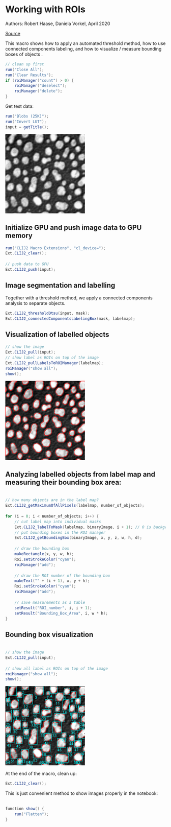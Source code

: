 

# Working with ROIs 
Authors: Robert Haase, Daniela Vorkel, April 2020

[Source](https://github.com/clij/clij2-docs/tree/master/src/main/macro/working_with_rois.ijm)

This macro shows how to apply an automated 
threshold method, how to use connected components labeling, 
and how to visualize / measure bounding boxes of objects .



```java
// clean up first
run("Close All");
run("Clear Results");
if (roiManager("count") > 0) {
	roiManager("deselect");
	roiManager("delete");
}


```

Get test data:

```java
run("Blobs (25K)");
run("Invert LUT");
input = getTitle();


```
<a href="image_1588708283952.png"><img src="image_1588708283952.png" width="250" alt="blobs.gif"/></a>

## Initialize GPU and push image data to GPU memory

```java
run("CLIJ2 Macro Extensions", "cl_device=");
Ext.CLIJ2_clear();

// push data to GPU
Ext.CLIJ2_push(input);

```

## Image segmentation and labelling
Together with a threshold method, we apply a connected components analysis to separate objects.

```java
Ext.CLIJ2_thresholdOtsu(input, mask);
Ext.CLIJ2_connectedComponentsLabelingBox(mask, labelmap);

```

## Visualization of labelled objects

```java
// show the image
Ext.CLIJ2_pull(input);
// show label as ROIs on top of the image
Ext.CLIJ2_pullLabelsToROIManager(labelmap);
roiManager("show all");
show();
```
<a href="image_1588708284416.png"><img src="image_1588708284416.png" width="250" alt="blobs-1.gif"/></a>

## Analyzing labelled objects from label map and measuring their bounding box area:

```java

// how many objects are in the label map?
Ext.CLIJ2_getMaximumOfAllPixels(labelmap, number_of_objects);

for (i = 0; i < number_of_objects; i++) {
	// cut label map into individual masks
	Ext.CLIJ2_labelToMask(labelmap, binaryImage, i + 1); // 0 is background, 1 is the first label
	// put bounding boxes in the ROI manager
	Ext.CLIJ2_getBoundingBox(binaryImage, x, y, z, w, h, d);

	// draw the bounding box
	makeRectangle(x, y, w, h);
	Roi.setStrokeColor("cyan");
	roiManager("add");

	// draw the ROI number of the bounding box
	makeText("" + (i + 1), x, y + h);
	Roi.setStrokeColor("cyan");
	roiManager("add");

	// save measurements as a table
	setResult("ROI_number", i, i + 1);
	setResult("Bounding_Box_Area", i, w * h);
}

```

## Bounding box visualization

```java

// show the image
Ext.CLIJ2_pull(input);

// show all label as ROIs on top of the image
roiManager("show all");
show();

```
<a href="image_1588708284963.png"><img src="image_1588708284963.png" width="250" alt="blobs-2.gif"/></a>

At the end of the macro, clean up:

```java
Ext.CLIJ2_clear();

```

This is just convenient method to show images properly in the notebook: 

```java

function show() {
	run("Flatten");
}
```



```
```
